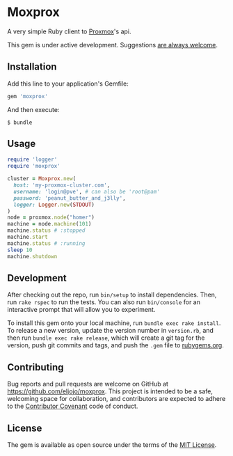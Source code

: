 # Moxprox

A very simple Ruby client to [Proxmox](https://www.proxmox.com/en/)'s api.

This gem is under active development. Suggestions [are always welcome](https://github.com/eljojo/moxprox/issues/new).

## Installation

Add this line to your application's Gemfile:

```ruby
gem 'moxprox'
```

And then execute:

    $ bundle

## Usage

```ruby
require 'logger'
require 'moxprox'

cluster = Moxprox.new(
  host: 'my-proxmox-cluster.com',
  username: 'login@pve', # can also be 'root@pam'
  password: 'peanut_butter_and_j3lly',
  logger: Logger.new(STDOUT)
)
node = proxmox.node("homer")
machine = node.machine(101)
machine.status # :stopped
machine.start
machine.status # :running
sleep 10
machine.shutdown
```

## Development

After checking out the repo, run `bin/setup` to install dependencies. Then, run `rake rspec` to run the tests. You can also run `bin/console` for an interactive prompt that will allow you to experiment.

To install this gem onto your local machine, run `bundle exec rake install`. To release a new version, update the version number in `version.rb`, and then run `bundle exec rake release`, which will create a git tag for the version, push git commits and tags, and push the `.gem` file to [rubygems.org](https://rubygems.org).

## Contributing

Bug reports and pull requests are welcome on GitHub at https://github.com/eljojo/moxprox. This project is intended to be a safe, welcoming space for collaboration, and contributors are expected to adhere to the [Contributor Covenant](contributor-covenant.org) code of conduct.


## License

The gem is available as open source under the terms of the [MIT License](http://opensource.org/licenses/MIT).

